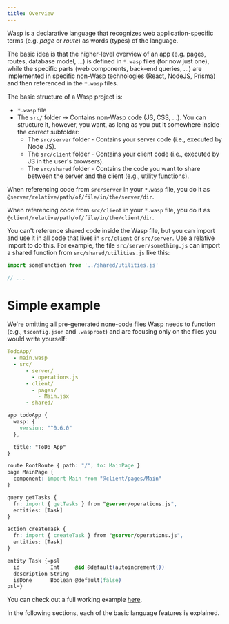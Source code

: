 ```yaml
---
title: Overview
---
```


Wasp is a declarative language that recognizes web application-specific terms (e.g. *page* or *route*) as
words (types) of the language.

The basic idea is that the higher-level overview of an app (e.g. pages, routes, database model, ...) is defined in `*.wasp` files (for now just one), while the specific parts (web components, back-end queries, ...) are implemented in specific non-Wasp technologies (React, NodeJS, Prisma) and then referenced in the `*.wasp` files.

The basic structure of a Wasp project is:
- `*.wasp` file
- The `src/` folder -> Contains non-Wasp code (JS, CSS, ...). You can structure it, however, you want, as long as you put it somewhere inside the correct subfolder:
  - The `src/server` folder - Contains your server code (i.e., executed by Node JS).
  - The `src/client` folder - Contains your client code (i.e., executed by JS in the user's browsers).
  - The `src/shared` folder - Contains the code you want to share between the server and the client (e.g., utility functions).

When referencing code from `src/server` in your `*.wasp` file, you do it as `@server/relative/path/of/file/in/the/server/dir`.

When referencing code from `src/client` in your `*.wasp` file, you do it as `@client/relative/path/of/file/in/the/client/dir`.

You can't reference shared code inside the Wasp file, but you can import and use it in all code that lives in `src/client` or `src/server`. Use a relative import to do this. For example, the file `src/server/something.js` can import a shared function from `src/shared/utilities.js` like this:
```js
import someFunction from '../shared/utilities.js'

// ...
```


# Simple example
We're omitting all pre-generated none-code files Wasp needs to function (e.g., `tsconfig.json` and `.wasproot`) and are focusing only on the files you would write yourself:
```yaml
TodoApp/
  - main.wasp
  - src/
      - server/
        - operations.js
      - client/
        - pages/
          - Main.jsx
      - shared/
```

```css title="main.wasp"
app todoApp {
  wasp: {
    version: "^0.6.0"
  },

  title: "ToDo App"
}

route RootRoute { path: "/", to: MainPage }
page MainPage {
  component: import Main from "@client/pages/Main"
}

query getTasks {
  fn: import { getTasks } from "@server/operations.js",
  entities: [Task]
}

action createTask {
  fn: import { createTask } from "@server/operations.js",
  entities: [Task]
}

entity Task {=psl
  id          Int     @id @default(autoincrement())
  description String
  isDone      Boolean @default(false)
psl=}
```

You can check out a full working example [here](https://github.com/wasp-lang/wasp/tree/main/waspc/examples/todoApp).

In the following sections, each of the basic language features is explained.
